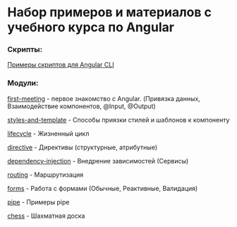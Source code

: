 # Набор примеров и материалов с учебного курса по Angular

### Скрипты:

[Примеры скриптов для Angular CLI](https://github.com/1000001rtem/angular-training-courses/blob/master/src/assets/scripts)

### Модули:

[first-meeting](https://github.com/1000001rtem/angular-training-courses/tree/master/src/app/first-meeting) - первое
знакомство с Angular.
(Привязка данных, Взаимодействие компонентов, @Input, @Output)

[styles-and-template](https://github.com/1000001rtem/angular-training-courses/tree/master/src/app/styles-and-templates) - Способы приязки стилей и шаблонов к компоненту

[lifecycle](https://github.com/1000001rtem/angular-training-courses/tree/master/src/app/lifecycle) - Жизненный цикл

[directive](https://github.com/1000001rtem/angular-training-courses/tree/master/src/app/directive) - Директивы (структурные, атрибутные)

[dependency-injection](https://github.com/1000001rtem/angular-training-courses/tree/master/src/app/dependency-injection) - Внедрение зависимостей (Сервисы)

[routing](https://github.com/1000001rtem/angular-training-courses/tree/master/src/app/routing) - Маршрутизация

[forms](https://github.com/1000001rtem/angular-training-courses/tree/master/src/app/forms) - Работа с формами (Обычные, Реактивные, Валидация)

[pipe](https://github.com/1000001rtem/angular-training-courses/tree/master/src/app/pipe) - Примеры pipe

[chess](https://github.com/1000001rtem/angular-training-courses/tree/master/src/app/chess) - Шахматная доска
